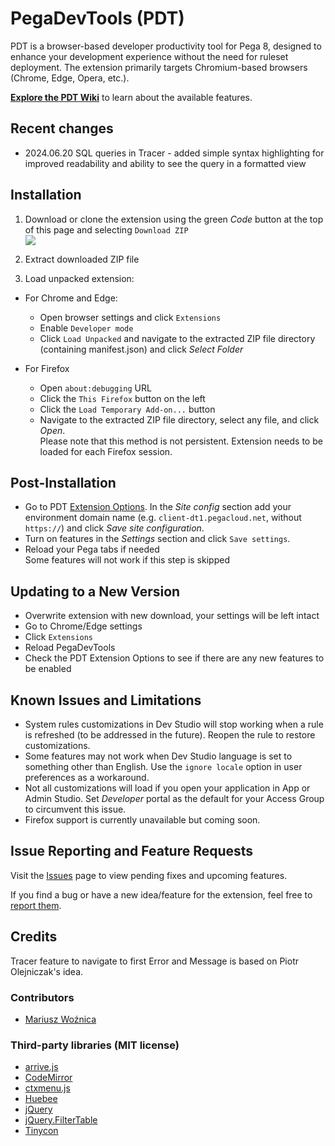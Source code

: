 # **PegaDevTools (PDT)**

PDT is a browser-based developer productivity tool for Pega 8, designed to enhance your development experience without the need for ruleset deployment. The extension primarily targets Chromium-based browsers (Chrome, Edge, Opera, etc.).


**[Explore the PDT Wiki](https://github.com/marcin-l/PegaDevTools/wiki)** to learn about the available features.

## Recent changes
- 2024.06.20 SQL queries in Tracer - added simple syntax highlighting for improved readability and ability to see the query in a formatted view

## Installation
1. Download or clone the extension using the green *Code* button at the top of this page and selecting `Download ZIP`
<br><img src="https://raw.githubusercontent.com/wiki/marcin-l/PegaDevTools/images/installation.png" />
1. Extract downloaded ZIP file
  
  
1. Load unpacked extension:
- For Chrome and Edge:
  - Open browser settings and click `Extensions`
  - Enable `Developer mode`
  - Click `Load Unpacked` and navigate to the extracted ZIP file directory (containing manifest.json) and click *Select Folder*

- For Firefox
  - Open `about:debugging` URL
  - Click the `This Firefox` button on the left
  - Click the `Load Temporary Add-on...` button
  - Navigate to the extracted ZIP file directory, select any file, and click *Open*.
  <br>Please note that this method is not persistent. Extension needs to be loaded for each Firefox session.

## Post-Installation
- Go to PDT [Extension Options](https://github.com/marcin-l/PegaDevTools/wiki/Configuration). In the *Site config* section add your environment domain name (e.g. `client-dt1.pegacloud.net`, without `https://`) and click *Save site configuration*. 
- Turn on features in the *Settings* section and click `Save settings`.
- Reload your Pega tabs if needed
<br>Some features will not work if this step is skipped

## Updating to a New Version
- Overwrite extension with new download, your settings will be left intact
- Go to Chrome/Edge settings
- Click `Extensions`
- Reload PegaDevTools
- Check the PDT Extension Options to see if there are any new features to be enabled

## Known Issues and Limitations
- System rules customizations in Dev Studio will stop working when a rule is refreshed (to be addressed in the future). Reopen the rule to restore customizations.
- Some features may not work when Dev Studio language is set to something other than English. Use the `ignore locale` option in user preferences as a workaround.
- Not all customizations will load if you open your application in App or Admin Studio. Set _Developer_ portal as the default for your Access Group to circumvent this issue.
- Firefox support is currently unavailable but coming soon.

## Issue Reporting and Feature Requests
Visit the [Issues](https://github.com/marcin-l/PegaDevTools/issues) page to view pending fixes and upcoming features.

If you find a bug or have a new idea/feature for the extension, feel free to [report them](https://github.com/marcin-l/PegaDevTools/issues/new).

## Credits
Tracer feature to navigate to first Error and Message is based on Piotr Olejniczak's idea.

### Contributors
* [Mariusz Woźnica](https://github.com/woznica1970)

### Third-party libraries (MIT license)
- [arrive.js](https://github.com/uzairfarooq/arrive)
- [CodeMirror](https://codemirror.net/)
- [ctxmenu.js](https://github.com/nkappler/ctxmenu)
- [Huebee](https://huebee.buzz)
- [jQuery](https://jquery.com/)
- [jQuery.FilterTable](https://github.com/sunnywalker/jQuery.FilterTable)
- [Tinycon](https://github.com/tommoor/tinycon)
